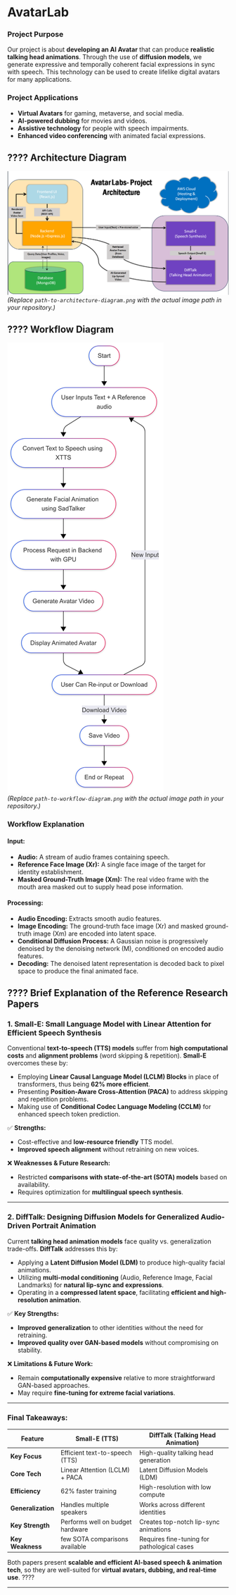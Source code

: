 # AvatarLab

### Project Purpose
Our project is about **developing an AI Avatar** that can produce **realistic talking head animations**. Through the use of **diffusion models**, we generate expressive and temporally coherent facial expressions in sync with speech. This technology can be used to create lifelike digital avatars for many applications.

### Project Applications
- **Virtual Avatars** for gaming, metaverse, and social media.
- **AI-powered dubbing** for movies and videos.  
- **Assistive technology** for people with speech impairments.  
- **Enhanced video conferencing** with animated facial expressions.  

## ???? Architecture Diagram  
![Architecture Diagram](images/Architecture.png)  
*(Replace `path-to-architecture-diagram.png` with the actual image path in your repository.)*  

## ???? Workflow Diagram  
![Workflow Diagram](images/FlowChart.png)  
*(Replace `path-to-workflow-diagram.png` with the actual image path in your repository.)*  

### Workflow Explanation
#### **Input:**
- **Audio:** A stream of audio frames containing speech.
- **Reference Face Image (Xr):** A single face image of the target for identity establishment.
- **Masked Ground-Truth Image (Xm):** The real video frame with the mouth area masked out to supply head pose information.

#### **Processing:**
- **Audio Encoding:** Extracts smooth audio features.
- **Image Encoding:** The ground-truth face image (Xr) and masked ground-truth image (Xm) are encoded into latent space.
- **Conditional Diffusion Process:** A Gaussian noise is progressively denoised by the denoising network (M), conditioned on encoded audio features.
- **Decoding:** The denoised latent representation is decoded back to pixel space to produce the final animated face.

## ???? Brief Explanation of the Reference Research Papers

### **1. Small-E: Small Language Model with Linear Attention for Efficient Speech Synthesis**
Conventional **text-to-speech (TTS) models** suffer from **high computational costs** and **alignment problems** (word skipping & repetition). **Small-E** overcomes these by:
- Employing **Linear Causal Language Model (LCLM) Blocks** in place of transformers, thus being **62% more efficient**.
- Presenting **Position-Aware Cross-Attention (PACA)** to address skipping and repetition problems.  
- Making use of **Conditional Codec Language Modeling (CCLM)** for enhanced speech token prediction.

✅ **Strengths:**  
- Cost-effective and **low-resource friendly** TTS model.  
- **Improved speech alignment** without retraining on new voices.

❌ **Weaknesses & Future Research:**  
- Restricted **comparisons with state-of-the-art (SOTA) models** based on availability.
- Requires optimization for **multilingual speech synthesis**.

---

### **2. DiffTalk: Designing Diffusion Models for Generalized Audio-Driven Portrait Animation**
Current **talking head animation models** face quality vs. generalization trade-offs. **DiffTalk** addresses this by:
- Applying a **Latent Diffusion Model (LDM)** to produce high-quality facial animations.
- Utilizing **multi-modal conditioning** (Audio, Reference Image, Facial Landmarks) for **natural lip-sync and expressions**.
- Operating in a **compressed latent space**, facilitating **efficient and high-resolution animation**.

✅ **Key Strengths:**
- **Improved generalization** to other identities without the need for retraining.
- **Improved quality over GAN-based models** without compromising on stability.

❌ **Limitations & Future Work:**
- Remain **computationally expensive** relative to more straightforward GAN-based approaches.
- May require **fine-tuning for extreme facial variations**.

--- 

### **Final Takeaways:**

| Feature         | **Small-E (TTS)** | **DiffTalk (Talking Head Animation)** |
|----------------|------------------|--------------------------------------|
| **Key Focus**  | Efficient text-to-speech (TTS) | High-quality talking head generation |
| **Core Tech**  | Linear Attention (LCLM) + PACA | Latent Diffusion Models (LDM) |
| **Efficiency** | 62% faster training | High-resolution with low compute |
| **Generalization** | Handles multiple speakers | Works across different identities |
| **Key Strength** | Performs well on budget hardware | Creates top-notch lip-sync animations |
| **Key Weakness** | few SOTA comparisons available | Requires fine-tuning for pathological cases |

Both papers present **scalable and efficient AI-based speech & animation tech**, so they are well-suited for **virtual avatars, dubbing, and real-time use**. ????

---